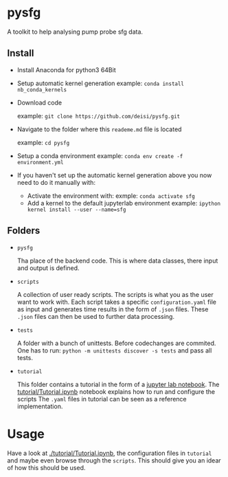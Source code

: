 # pysfg

A toolkit to help analysing pump probe sfg data.

## Install

- Install Anaconda for python3 64Bit

- Setup automatic kernel generation
  example: `conda install nb_conda_kernels`

- Download code
  
  example: `git clone https://github.com/deisi/pysfg.git`

- Navigate to the folder where this `reademe.md` file is located
  
  example: `cd pysfg`

- Setup a conda environment
  example: `conda env create -f environment.yml`

- If you haven't set up the automatic kernel generation above you now need to do it manually with:
  
  - Activate the environment with:
    exmple: `conda activate sfg`
  - Add a kernel to the default jupyterlab environment
    example: `ipython kernel install --user --name=sfg`

## Folders

- `pysfg`
  
  Tha place of the backend code. This is where data classes, there input and output is defined.

- `scripts`
  
  A collection of user ready scripts. The scripts is what you as the user want to work with. Each script takes a specific `configuration.yaml` file as input and generates time results in the form of `.json` files. These `.json` files can then be used to further data processing.

- `tests`
  
  A folder with a bunch of unittests. Before codechanges are commited. One has to run: `python -m unittests discover -s tests` and pass all tests.

- `tutorial`
  
  This folder contains a tutorial in the form of a  [jupyter lab notebook](https://jupyterlab.readthedocs.io/en/stable/). The [tutorial/Tutorial.ipynb](https://github.com/deisi/pysfg/blob/master/tutorial/Tutorial.ipynb) notebook explains how to run and configure the scripts The `.yaml` files in tutorial can be seen as a reference implementation.

# Usage

Have a look at [./tutorial/Tutorial.ipynb](https://github.com/deisi/pysfg/blob/master/tutorial/Tutorial.ipynb), the configuration files in `tutorial` and maybe even browse through the `scripts`. This should give you an idear of how this should be used.
